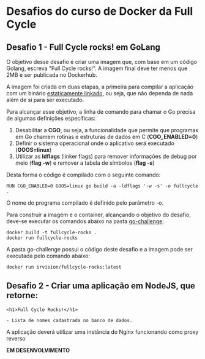 # Desafios do curso de Docker da Full Cycle

## Desafio 1 - Full Cycle rocks! em GoLang

O objetivo desse desafio é criar uma imagem que, com base em um código Golang, escreva "Full Cycle rocks!". A imagem final deve ter menos que 2MB e ser publicada no Dockerhub.

A imagem foi criada em duas etapas, a primeira para compilar a aplicação com um binário [estaticamente linkado]([https://pages.github.com/](https://en.wikipedia.org/wiki/Static_build)), ou seja, que não dependa de nada além de si para ser executado.

Para alcançar esse objetivo, a linha de comando para chamar o Go precisa de algumas definições específicas:

1. Desabilitar a **CGO**, ou seja, a funcionalidade que permite que programas em Go chamem rotinas e estruturas de dados em C (**CGO_ENABLED=0**)
2. Definir o sistema operacional onde o aplicativo será executado (**GOOS=linux**)
3. Utilizar as **ldflags** (linker flags) para remover informações de debug por meio (**flag -w**) e remover a tabela de símbolos (**flag -s**)

Desta forma o código é compilado com o seguinte comando:

```
RUN CGO_ENABLED=0 GOOS=linux go build -a -ldflags '-w -s' -o fullcycle .
```
O nome do programa compilado é definido pelo parâmetro -o.

Para construir a imagem e o container, alcançando o objetivo do desafio, deve-se executar os comandos abaixo na pasta [go-challenge](https://github.com/helysousa/fullcycle-docker/tree/main/go-challenge):

```
docker build -t fullcycle-rocks .
docker run fullcycle-rocks
```

A pasta go-challenge possui o código deste desafio e a imagem pode ser executada pelo comando abaixo:

```
docker run irvision/fullcycle-rocks:latest
```

## Desafio 2 - Criar uma aplicação em NodeJS, que retorne:

```
<h1>Full Cycle Rocks!</h1>

- Lista de nomes cadastrada no banco de dados.
```
A aplicação deverá utilizar uma instância do Nginx funcionando como proxy reverso

**EM DESENVOLVIMENTO**

